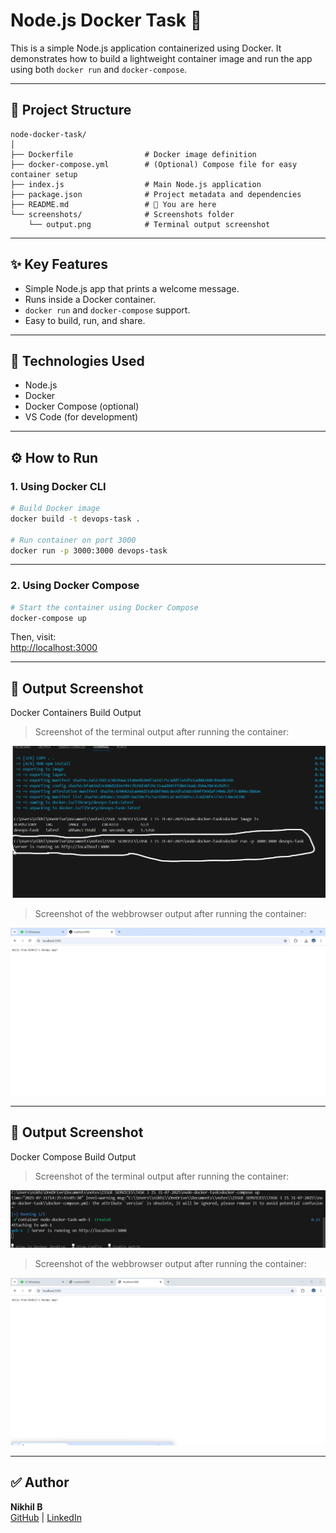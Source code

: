 # Node.js Docker Task 🚀

This is a simple Node.js application containerized using Docker. It demonstrates how to build a lightweight container image and run the app using both `docker run` and `docker-compose`.

---

## 📁 Project Structure

```
node-docker-task/
│
├── Dockerfile                # Docker image definition
├── docker-compose.yml        # (Optional) Compose file for easy container setup
├── index.js                  # Main Node.js application
├── package.json              # Project metadata and dependencies
├── README.md                 # 📄 You are here
└── screenshots/              # Screenshots folder
    └── output.png            # Terminal output screenshot
```

---

## ✨ Key Features

- Simple Node.js app that prints a welcome message.
- Runs inside a Docker container.
- `docker run` and `docker-compose` support.
- Easy to build, run, and share.

---

## 🔧 Technologies Used

- Node.js
- Docker
- Docker Compose (optional)
- VS Code (for development)

---

## ⚙️ How to Run

### 1. Using Docker CLI

```bash
# Build Docker image
docker build -t devops-task .

# Run container on port 3000
docker run -p 3000:3000 devops-task
```

---

### 2. Using Docker Compose

```bash
# Start the container using Docker Compose
docker-compose up
```

Then, visit:  
[http://localhost:3000](http://localhost:3000)

---

## 📸 Output Screenshot

Docker Containers Build Output

> Screenshot of the terminal output after running the container:

![output](screenshots/node-docker-task--screenshots--docker-run.png)

> Screenshot of the webbrowser output after running the container:

![output](screenshots/node-docker-task--screenshots--app-output.png)

---


## 📸 Output Screenshot

Docker Compose Build Output

> Screenshot of the terminal output after running the container:

![output](screenshots/node-docker-task--screenshots--docker-compose-up-terminal.png)

> Screenshot of the webbrowser output after running the container:

![output](screenshots/node-docker-task--screenshots--docker-compose-up--appoutput.png)

---

## ✅ Author

**Nikhil B**  
[GitHub](https://github.com/nikhil3939) | [LinkedIn](https://www.linkedin.com/in/nikhil-b-23b89327a)
